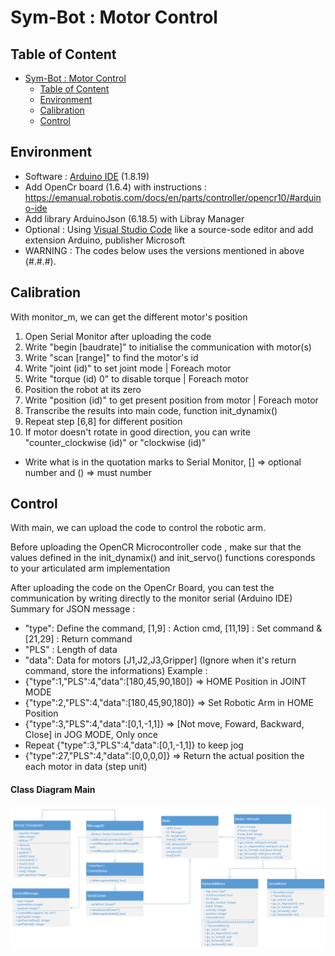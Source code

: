 # Sym-Bot : Motor Control

## Table of Content
- [Sym-Bot : Motor Control](#sym-bot--motor-control)
  - [Table of Content](#table-of-content)
  - [Environment](#environment)
  - [Calibration](#calibration)
  - [Control](#control)

## Environment
- Software : [Arduino IDE](https://www.arduino.cc/en/software) (1.8.19)
- Add OpenCr board (1.6.4) with instructions : https://emanual.robotis.com/docs/en/parts/controller/opencr10/#arduino-ide
- Add library ArduinoJson (6.18.5) with Libray Manager
- Optional : Using [Visual Studio Code](https://code.visualstudio.com/) like a source-sode editor and add extension Arduino, publisher Microsoft
- WARNING : The codes below uses the versions mentioned in above (#.#.#).

## Calibration
With monitor_m, we can get the different motor's position
1. Open Serial Monitor after uploading the code
2. Write "begin [baudrate]" to initialise the communication with motor(s)
3. Write "scan [range]" to find the motor's id
4. Write "joint (id)" to set joint mode | Foreach motor
5. Write "torque (id) 0" to disable torque | Foreach motor
6. Position the robot at its zero
7. Write "position (id)" to get present position from motor | Foreach motor
8. Transcribe the results into main code, function init_dynamix()
9. Repeat step [6,8] for different position
10. If motor doesn't rotate in good direction, you can write "counter_clockwise (id)" or "clockwise (id)"

* Write what is in the quotation marks to Serial Monitor, [] => optional number and () => must number

## Control
With main, we can upload the code to control the robotic arm.

Before uploading the OpenCR Microcontroller code , make sur that the values defined in the init_dynamix() and init_servo() functions coresponds to your articulated arm implementation

After uploading the code on the OpenCr Board, you can test the communication by writing directly to the monitor serial (Arduino IDE)<br>
Summary for JSON message :
- "type": Define the command, [1,9] : Action cmd, [11,19] : Set command & [21,29] : Return command
- "PLS" : Length of data
- "data": Data for motors [J1,J2,J3,Gripper] (Ignore when it's return command, store the informations)
Example :
- {"type":1,"PLS":4,"data":[180,45,90,180]} => HOME Position in JOINT MODE
- {"type":2,"PLS":4,"data":[180,45,90,180]} => Set Robotic Arm in HOME Position
- {"type":3,"PLS":4,"data":[0,1,-1,1]}      => [Not move, Foward, Backward, Close] in JOG MODE, Only once
- Repeat {"type":3,"PLS":4,"data":[0,1,-1,1]} to keep jog
- {"type":27,"PLS":4,"data":[0,0,0,0]}      => Return the actual position the each motor in data (step unit)

<div>
  <h4>Class Diagram Main</h4>
  <img src="ClassDiagram_Main.png" alt="Class Diagram Main">
</div>

